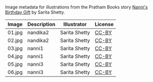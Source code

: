 Image metadata for illustrations from the Pratham Books story [Nanni's Birthday Gift](https://storyweaver.org.in/stories/4588-nanni-s-birthday-gift) by Sarita Shetty.

Image | Description | Illustrator | License
----- | ----------- | ----------- | -------
01.jpg | nandika2 | Sarita Shetty | [CC-BY](https://creativecommons.org/licenses/by/4.0/)
02.jpg | nandika2 | Sarita Shetty | [CC-BY](https://creativecommons.org/licenses/by/4.0/)
03.jpg | nanni1 | Sarita Shetty | [CC-BY](https://creativecommons.org/licenses/by/4.0/)
04.jpg | nanni1 | Sarita Shetty | [CC-BY](https://creativecommons.org/licenses/by/4.0/)
05.jpg | nanni3 | Sarita Shetty | [CC-BY](https://creativecommons.org/licenses/by/4.0/)
06.jpg | nanni3 | Sarita Shetty | [CC-BY](https://creativecommons.org/licenses/by/4.0/)
